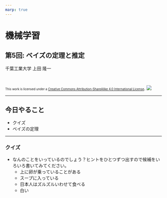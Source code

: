 ```yaml
---
marp: true
---
```


<!-- footer: "機械学習（と統計）第5回" -->

# 機械学習

## 第5回: ベイズの定理と推定

千葉工業大学 上田 隆一

<br />

<span style="font-size:70%">This work is licensed under a </span>[<span style="font-size:70%">Creative Commons Attribution-ShareAlike 4.0 International License</span>](https://creativecommons.org/licenses/by-sa/4.0/).
![](https://i.creativecommons.org/l/by-sa/4.0/88x31.png)

---

<!-- paginate: true -->

## 今日やること

- クイズ
- ベイズの定理

---

### クイズ

- なんのことをいっているのでしょう？ヒントをひとつずつ出すので候補をいろいろ書いてみてください。
    * 上に卵が乗っていることがある
    * スープに入っている
    * 日本人はズルズルいわせて食べる
    * 白い
